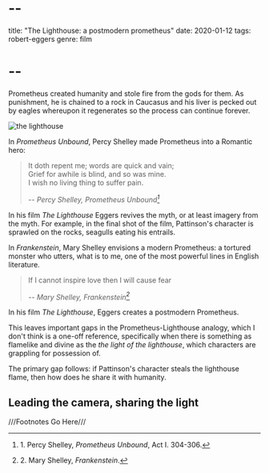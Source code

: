 # --
title: "The Lighthouse: a postmodern prometheus"
date: 2020-01-12
tags: robert-eggers
genre: film
# --

Prometheus created humanity and stole fire from the gods for them. As punishment, he is chained to a rock in Caucasus and his liver is pecked out by eagles whereupon it regenerates so the process can continue forever. 

![the lighthouse](/static/img/post-images/the-lighthouse/the-lighthouse.jpg)

In *Prometheus Unbound*, Percy Shelley made Prometheus into a Romantic hero:  

> It doth repent me; words are quick and vain;  
> Grief for awhile is blind, and so was mine.  
> I wish no living thing to suffer pain.  
>  
> <cite> -- Percy Shelley, Prometheus Unbound[^1]</cite>

In his film *The Lighthouse* Eggers revives the myth, or at least imagery from the myth. For example, in the final shot of the film, Pattinson's character is sprawled on the rocks, seagulls eating his entrails.

In *Frankenstein*, Mary Shelley envisions a modern Prometheus: a tortured monster who utters, what is to me, one of the most powerful lines in English literature.

> If I cannot inspire love then I will cause fear
>  
> <cite> -- Mary Shelley, Frankenstein[^2]</cite>

In his film *The Lighthouse*, Eggers creates a postmodern Prometheus.

This leaves important gaps in the Prometheus-Lighthouse analogy, which I don't think is a one-off reference, specifically when there is something as flamelike and divine as the *the light of the lighthouse*, which characters are grappling for possession of.

The primary gap follows: if Pattinson's character steals the lighthouse flame, then how does he share it with humanity.

## Leading the camera, sharing the light

///Footnotes Go Here///
[^1]: 1\. Percy Shelley, *Prometheus Unbound*, Act I. 304-306.
[^2]: 2\. Mary Shelley, *Frankenstein*.
